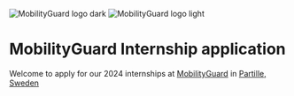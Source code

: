 ![MobilityGuard logo dark](https://github.com/pafa-mg/LIA-2024/assets/145539356/9da9f2d6-de38-44d9-8b83-4c67460565e4#gh-light-mode-only)
![MobilityGuard logo light](https://github.com/pafa-mg/LIA-2024/assets/145539356/3972fd2d-1168-490c-856d-b12ac27c22f8#gh-dark-mode-only)

# MobilityGuard Internship application

Welcome to apply for our 2024 internships at [MobilityGuard](https://www.mobilityguard.com/) in [Partille, Sweden](https://maps.app.goo.gl/ueid4Dx8fDFy7eCq6)
